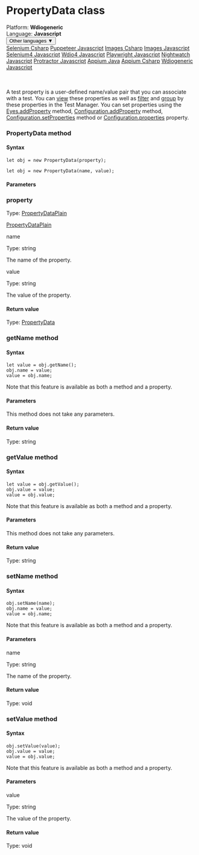 # PropertyData class
<div class='platform-bar-container-div'><div class='platform-bar-div'>Platform:  <b> Wdiogeneric</b>
</div><div class='platform-bar-div'>Language: <b>Javascript</b></div><div class='dropdown-button-container-div'><button class='sdk-language-dropdown-button'>Other languages ▼</button><div class='dropdown-content'>
<a href='../../selenium/csharp/propertydata'>Selenium Csharp</a>
<a href='../../puppeteer/javascript/propertydata'>Puppeteer Javascript</a>
<a href='../../images/csharp/propertydata'>Images Csharp</a>
<a href='../../images/javascript/propertydata'>Images Javascript</a>
<a href='../../selenium4/javascript/propertydata'>Selenium4 Javascript</a>
<a href='../../wdio4/javascript/propertydata'>Wdio4 Javascript</a>
<a href='../../playwright/javascript/propertydata'>Playwright Javascript</a>
<a href='../../nightwatch/javascript/propertydata'>Nightwatch Javascript</a>
<a href='../../protractor/javascript/propertydata'>Protractor Javascript</a>
<a href='../../appium/java/propertydata'>Appium Java</a>
<a href='../../appium/csharp/propertydata'>Appium Csharp</a>
<a href='../../wdiogeneric/javascript/propertydata'>Wdiogeneric Javascript</a>
</div></div><br /><br /></div>




A test property is a user-defined name/value pair that you can associate with a test. You can [view](https://applitools.com/docs/topics/test-manager/viewers/tm-viewer-test-details.html) these properties as well as [filter](https://applitools.com/docs/topics/test-manager/pages/page-test-results/test-results-filter.html) and [group](https://applitools.com/docs/topics/test-manager/pages/page-test-results/test-results-grouping.html) by these properties in the Test Manager. You can set properties using the [Eyes.addProperty](./eyes#addproperty-method) method, [Configuration.addProperty](./configuration#addproperty-method) method, [Configuration.setProperties](./configuration#setproperties-method) method or [Configuration.properties](#properties-property) property.



### PropertyData method
#### Syntax


    let obj = new PropertyData(property);
    
    let obj = new PropertyData(name, value);
    

#### Parameters

### property

Type: [PropertyDataPlain](./propertydataplain)

[PropertyDataPlain](./propertydataplain)

name

Type: string

The name of the property.

value

Type: string

The value of the property.

#### Return value

Type:  [PropertyData](./propertydata)


### getName method
#### Syntax


    let value = obj.getName();
    obj.name = value;
    value = obj.name;
    

Note that this feature is available as both a method and a property.

#### Parameters

This method does not take any parameters.

#### Return value

Type:  string

### getValue method
#### Syntax


    let value = obj.getValue();
    obj.value = value;
    value = obj.value;
    

Note that this feature is available as both a method and a property.

#### Parameters

This method does not take any parameters.

#### Return value

Type:  string

### setName method
#### Syntax


    obj.setName(name);
    obj.name = value;
    value = obj.name;
    

Note that this feature is available as both a method and a property.

#### Parameters

name

Type: string

The name of the property.

#### Return value

Type:  void

### setValue method
#### Syntax


    obj.setValue(value);
    obj.value = value;
    value = obj.value;
    

Note that this feature is available as both a method and a property.

#### Parameters

value

Type: string

The value of the property.

#### Return value

Type:  void
